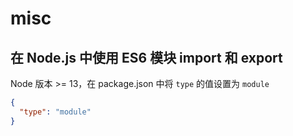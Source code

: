 # misc

## 在 Node.js 中使用 ES6 模块 import 和 export

Node 版本 >= 13，在 package.json 中将 `type` 的值设置为 `module`

```json
{
  "type": "module"
}
```
